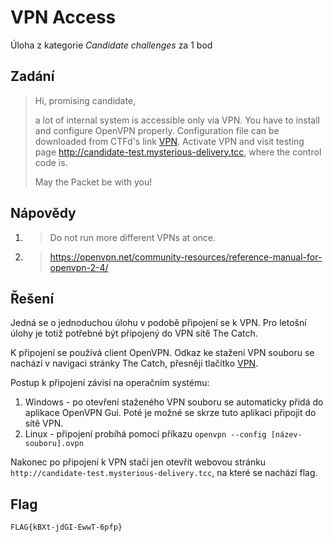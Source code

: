 # VPN Access
Úloha z kategorie *Candidate challenges* za 1 bod

## Zadání

> Hi, promising candidate,
>
> a lot of internal system is accessible only via VPN. You have to install and configure OpenVPN properly. Configuration file can be downloaded from CTFd's link [VPN](https://www.thecatch.cz/vpn). Activate VPN and visit testing page http://candidate-test.mysterious-delivery.tcc, where the control code is.
>
> May the Packet be with you!

## Nápovědy

1) > Do not run more different VPNs at once.
2) > https://openvpn.net/community-resources/reference-manual-for-openvpn-2-4/

## Řešení

Jedná se o jednoduchou úlohu v podobě připojení se k VPN. Pro letošní úlohy je totiž potřebné být připojený do VPN sítě The Catch. 

K připojení se používá client OpenVPN. Odkaz ke stažení VPN souboru se nachází v navigaci stránky The Catch, přesněji tlačítko [VPN](https://www.thecatch.cz/vpn).

Postup k připojení závisí na operačním systému:
1) Windows - po otevření staženého VPN souboru se automaticky přidá do aplikace OpenVPN Gui. Poté je možné se skrze tuto aplikaci připojit do sítě VPN.
2) Linux - připojení probíhá pomocí příkazu `openvpn --config [název-souboru].ovpn`

Nakonec po připojení k VPN stačí jen otevřít webovou stránku `http://candidate-test.mysterious-delivery.tcc`, na které se nachází flag.

## Flag
`FLAG{kBXt-jdGI-EwwT-6pfp}`